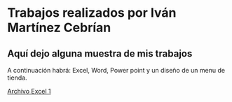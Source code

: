 # Trabajos realizados por Iván Martínez Cebrían

## Aquí dejo alguna muestra de mis trabajos

A continuación habrá: Excel, Word, Power point y un diseño de un menu de tienda.

[Archivo Excel 1](./trabajos/GestióndeUsuarios.docx)
